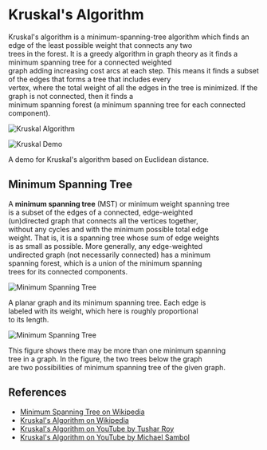 # Kruskal's Algorithm

Kruskal's algorithm is a minimum-spanning-tree algorithm which finds an edge of the least possible weight that connects any two   
trees in the forest. It is a greedy algorithm in graph theory as it finds a minimum spanning tree for a connected weighted   
graph adding increasing cost arcs at each step. This means it finds a subset of the edges that forms a tree that includes every  
vertex, where the total weight of all the edges in the tree is minimized. If the graph is not connected, then it finds a   
minimum spanning forest \(a minimum spanning tree for each connected component\).

![Kruskal Algorithm](https://upload.wikimedia.org/wikipedia/commons/5/5c/MST_kruskal_en.gif)

![Kruskal Demo](https://upload.wikimedia.org/wikipedia/commons/b/bb/KruskalDemo.gif)

A demo for Kruskal's algorithm based on Euclidean distance.

## Minimum Spanning Tree

A **minimum spanning tree** \(MST\) or minimum weight spanning tree   
is a subset of the edges of a connected, edge-weighted   
\(un\)directed graph that connects all the vertices together,   
without any cycles and with the minimum possible total edge   
weight. That is, it is a spanning tree whose sum of edge weights   
is as small as possible. More generally, any edge-weighted   
undirected graph \(not necessarily connected\) has a minimum   
spanning forest, which is a union of the minimum spanning   
trees for its connected components.

![Minimum Spanning Tree](https://upload.wikimedia.org/wikipedia/commons/d/d2/Minimum_spanning_tree.svg)

A planar graph and its minimum spanning tree. Each edge is   
labeled with its weight, which here is roughly proportional   
to its length.

![Minimum Spanning Tree](https://upload.wikimedia.org/wikipedia/commons/c/c9/Multiple_minimum_spanning_trees.svg)

This figure shows there may be more than one minimum spanning   
tree in a graph. In the figure, the two trees below the graph   
are two possibilities of minimum spanning tree of the given graph.

## References

* [Minimum Spanning Tree on Wikipedia](https://en.wikipedia.org/wiki/Minimum_spanning_tree)
* [Kruskal's Algorithm on Wikipedia](https://en.wikipedia.org/wiki/Kruskal's_algorithm)
* [Kruskal's Algorithm on YouTube by Tushar Roy](https://www.youtube.com/watch?v=fAuF0EuZVCk&list=PLLXdhg_r2hKA7DPDsunoDZ-Z769jWn4R8)
* [Kruskal's Algorithm on YouTube by Michael Sambol](https://www.youtube.com/watch?v=71UQH7Pr9kU&list=PLLXdhg_r2hKA7DPDsunoDZ-Z769jWn4R8)



